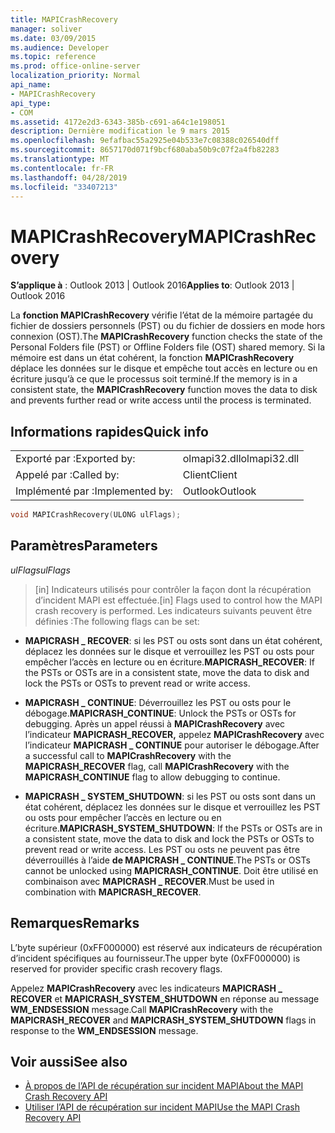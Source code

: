 ```yaml
---
title: MAPICrashRecovery
manager: soliver
ms.date: 03/09/2015
ms.audience: Developer
ms.topic: reference
ms.prod: office-online-server
localization_priority: Normal
api_name:
- MAPICrashRecovery
api_type:
- COM
ms.assetid: 4172e2d3-6343-385b-c691-a64c1e198051
description: Dernière modification le 9 mars 2015
ms.openlocfilehash: 9efafbac55a2925e04b533e7c08388c026540dff
ms.sourcegitcommit: 8657170d071f9bcf680aba50b9c07f2a4fb82283
ms.translationtype: MT
ms.contentlocale: fr-FR
ms.lasthandoff: 04/28/2019
ms.locfileid: "33407213"
---
```

# <a name="mapicrashrecovery"></a><span data-ttu-id="e6e3c-103">MAPICrashRecovery</span><span class="sxs-lookup"><span data-stu-id="e6e3c-103">MAPICrashRecovery</span></span>

<span data-ttu-id="e6e3c-104">**S’applique à** : Outlook 2013 | Outlook 2016</span><span class="sxs-lookup"><span data-stu-id="e6e3c-104">**Applies to**: Outlook 2013 | Outlook 2016</span></span> 
  
<span data-ttu-id="e6e3c-105">La **fonction MAPICrashRecovery** vérifie l’état de la mémoire partagée du fichier de dossiers personnels (PST) ou du fichier de dossiers en mode hors connexion (OST).</span><span class="sxs-lookup"><span data-stu-id="e6e3c-105">The **MAPICrashRecovery** function checks the state of the Personal Folders file (PST) or Offline Folders file (OST) shared memory.</span></span> <span data-ttu-id="e6e3c-106">Si la mémoire est dans un état cohérent, la fonction **MAPICrashRecovery** déplace les données sur le disque et empêche tout accès en lecture ou en écriture jusqu’à ce que le processus soit terminé.</span><span class="sxs-lookup"><span data-stu-id="e6e3c-106">If the memory is in a consistent state, the **MAPICrashRecovery** function moves the data to disk and prevents further read or write access until the process is terminated.</span></span> 
  
## <a name="quick-info"></a><span data-ttu-id="e6e3c-107">Informations rapides</span><span class="sxs-lookup"><span data-stu-id="e6e3c-107">Quick info</span></span>

|||
|:-----|:-----|
|<span data-ttu-id="e6e3c-108">Exporté par :</span><span class="sxs-lookup"><span data-stu-id="e6e3c-108">Exported by:</span></span>  <br/> |<span data-ttu-id="e6e3c-109">olmapi32.dll</span><span class="sxs-lookup"><span data-stu-id="e6e3c-109">olmapi32.dll</span></span>  <br/> |
|<span data-ttu-id="e6e3c-110">Appelé par :</span><span class="sxs-lookup"><span data-stu-id="e6e3c-110">Called by:</span></span>  <br/> |<span data-ttu-id="e6e3c-111">Client</span><span class="sxs-lookup"><span data-stu-id="e6e3c-111">Client</span></span>  <br/> |
|<span data-ttu-id="e6e3c-112">Implémenté par :</span><span class="sxs-lookup"><span data-stu-id="e6e3c-112">Implemented by:</span></span>  <br/> |<span data-ttu-id="e6e3c-113">Outlook</span><span class="sxs-lookup"><span data-stu-id="e6e3c-113">Outlook</span></span>  <br/> |
   
```cpp
void MAPICrashRecovery(ULONG ulFlags);
```

## <a name="parameters"></a><span data-ttu-id="e6e3c-114">Paramètres</span><span class="sxs-lookup"><span data-stu-id="e6e3c-114">Parameters</span></span>

<span data-ttu-id="e6e3c-115">_ulFlags_</span><span class="sxs-lookup"><span data-stu-id="e6e3c-115">_ulFlags_</span></span>
  
> <span data-ttu-id="e6e3c-116">[in] Indicateurs utilisés pour contrôler la façon dont la récupération d’incident MAPI est effectuée.</span><span class="sxs-lookup"><span data-stu-id="e6e3c-116">[in] Flags used to control how the MAPI crash recovery is performed.</span></span> <span data-ttu-id="e6e3c-117">Les indicateurs suivants peuvent être définies :</span><span class="sxs-lookup"><span data-stu-id="e6e3c-117">The following flags can be set:</span></span>
    
   - <span data-ttu-id="e6e3c-118">**MAPICRASH \_ RECOVER**: si les PST ou osts sont dans un état cohérent, déplacez les données sur le disque et verrouillez les PST ou osts pour empêcher l’accès en lecture ou en écriture.</span><span class="sxs-lookup"><span data-stu-id="e6e3c-118">**MAPICRASH\_RECOVER**: If the PSTs or OSTs are in a consistent state, move the data to disk and lock the PSTs or OSTs to prevent read or write access.</span></span>
    
   - <span data-ttu-id="e6e3c-119">**MAPICRASH \_ CONTINUE**: Déverrouillez les PST ou osts pour le débogage.</span><span class="sxs-lookup"><span data-stu-id="e6e3c-119">**MAPICRASH\_CONTINUE**: Unlock the PSTs or OSTs for debugging.</span></span> <span data-ttu-id="e6e3c-120">Après un appel réussi à **MAPICrashRecovery** avec l’indicateur **MAPICRASH_RECOVER,** appelez **MAPICrashRecovery** avec l’indicateur **MAPICRASH \_ CONTINUE** pour autoriser le débogage.</span><span class="sxs-lookup"><span data-stu-id="e6e3c-120">After a successful call to **MAPICrashRecovery** with the **MAPICRASH_RECOVER** flag, call **MAPICrashRecovery** with the **MAPICRASH\_CONTINUE** flag to allow debugging to continue.</span></span> 
    
   - <span data-ttu-id="e6e3c-121">**MAPICRASH \_ SYSTEM_SHUTDOWN**: si les PST ou osts sont dans un état cohérent, déplacez les données sur le disque et verrouillez les PST ou osts pour empêcher l’accès en lecture ou en écriture.</span><span class="sxs-lookup"><span data-stu-id="e6e3c-121">**MAPICRASH\_SYSTEM_SHUTDOWN**: If the PSTs or OSTs are in a consistent state, move the data to disk and lock the PSTs or OSTs to prevent read or write access.</span></span> <span data-ttu-id="e6e3c-122">Les PST ou osts ne peuvent pas être déverrouillés à l’aide **de MAPICRASH \_ CONTINUE**.</span><span class="sxs-lookup"><span data-stu-id="e6e3c-122">The PSTs or OSTs cannot be unlocked using **MAPICRASH\_CONTINUE**.</span></span> <span data-ttu-id="e6e3c-123">Doit être utilisé en combinaison avec **MAPICRASH \_ RECOVER**.</span><span class="sxs-lookup"><span data-stu-id="e6e3c-123">Must be used in combination with **MAPICRASH\_RECOVER**.</span></span> 
    
## <a name="remarks"></a><span data-ttu-id="e6e3c-124">Remarques</span><span class="sxs-lookup"><span data-stu-id="e6e3c-124">Remarks</span></span>

<span data-ttu-id="e6e3c-125">L’byte supérieur (0xFF000000) est réservé aux indicateurs de récupération d’incident spécifiques au fournisseur.</span><span class="sxs-lookup"><span data-stu-id="e6e3c-125">The upper byte (0xFF000000) is reserved for provider specific crash recovery flags.</span></span>
  
<span data-ttu-id="e6e3c-126">Appelez **MAPICrashRecovery** avec les indicateurs **MAPICRASH \_ RECOVER** et **MAPICRASH_SYSTEM_SHUTDOWN** en réponse au message **WM_ENDSESSION** message.</span><span class="sxs-lookup"><span data-stu-id="e6e3c-126">Call **MAPICrashRecovery** with the **MAPICRASH\_RECOVER** and **MAPICRASH_SYSTEM_SHUTDOWN** flags in response to the **WM_ENDSESSION** message.</span></span> 
  
## <a name="see-also"></a><span data-ttu-id="e6e3c-127">Voir aussi</span><span class="sxs-lookup"><span data-stu-id="e6e3c-127">See also</span></span>

- [<span data-ttu-id="e6e3c-128">À propos de l’API de récupération sur incident MAPI</span><span class="sxs-lookup"><span data-stu-id="e6e3c-128">About the MAPI Crash Recovery API</span></span>](about-the-mapi-crash-recovery-api.md)
- [<span data-ttu-id="e6e3c-129">Utiliser l’API de récupération sur incident MAPI</span><span class="sxs-lookup"><span data-stu-id="e6e3c-129">Use the MAPI Crash Recovery API</span></span>](how-to-use-the-mapi-crash-recovery-api.md)


